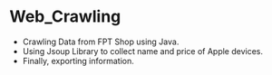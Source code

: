 # Web_Crawling
- Crawling Data from FPT Shop using Java.
- Using Jsoup Library to collect name and price of Apple devices.
- Finally, exporting information.
